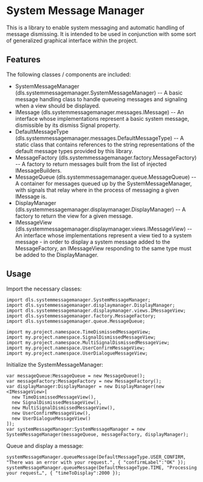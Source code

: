 System Message Manager
======================

This is a library to enable system messaging and automatic handling of message dismissing. It is intended to be used in conjunction with some sort of generalized graphical interface within the project. 

Features
--------

The following classes / components are included:

* SystemMessageManager (dls.systemmessagemanager.SystemMessageManager) -- A basic message handling class to handle queueing messages and signaling when a view should be displayed.
* IMessage (dls.systemmessagemanager.messages.IMessage) -- An interface whose implementations represent a basic system message, dismissible by its dismiss Signal property. 
* DefaultMessageType (dls.systemmessagemanager.messages.DefaultMessageType) -- A static class that contains references to the string representations of the default message types provided by this library.
* MessageFactory (dls.systemmessagemanager.factory.MessageFactory) -- A factory to return messages built from the list of injected IMessageBuilders.
* MessageQueue (dls.systemmessagemanager.queue.MessageQueue) -- A container for messages queued up by the SystemMessageManager, with signals that relay where in the process of messaging a given IMessage is.
* DisplayManager (dls.systemmessagemanager.displaymanager.DisplayManager) -- A factory to return the view for a given message.
* IMessageView (dls.systemmessagemanager.displaymanager.views.IMessageView) -- An interface whose implementations represent a view tied to a system message - in order to display a system message added to the MessageFactory, an IMessageView responding to the same type must be added to the DisplayManager.


Usage
-----

Import the necessary classes:

    import dls.systemmessagemanager.SystemMessageManager;
    import dls.systemmessagemanager.displaymanager.DisplayManager;
    import dls.systemmessagemanager.displaymanager.views.IMessageView;
    import dls.systemmessagemanager.factory.MessageFactory;
    import dls.systemmessagemanager.queue.MessageQueue;
    
    import my.project.namespace.TimeDismissedMessageView;
    import my.project.namespace.SignalDismissedMessageView;
    import my.project.namespace.MultiSignalDismissedMessageView;
    import my.project.namespace.UserConfirmMessageView;
    import my.project.namespace.UserDialogueMessageView;

Initialize the SystemMessageManager:

    var messageQueue:MessageQueue = new MessageQueue();
    var messageFactory:MessageFactory = new MessageFactory();
    var displayManager:DisplayManager = new DisplayManager(new <IMessageView>[
      new TimeDismissedMessageView(),
      new SignalDismissedMessageView(),
      new MultiSignalDismissedMessageView(),
      new UserConfirmMessageView(),
      new UserDialogueMessageView()
    ]);
    var systemMessageManager:SystemMessageManager = new SystemMessageManager(messageQueue, messageFactory, displayManager);

Queue and display a message:

    systemMessageManager.queueMessage(DefaultMessageType.USER_CONFIRM, "There was an error with your request.", { "confirmLabel":"OK" });
    systemMessageManager.queueMessage(DefaultMessageType.TIME, "Processing your request…", { "timeToDisplay":2000 });